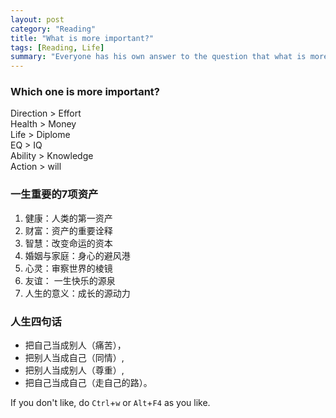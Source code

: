 ```yaml
---
layout: post
category: "Reading"
title: "What is more important?"
tags: [Reading, Life]
summary: "Everyone has his own answer to the question that what is more important in his life"
---
```


### Which one is more important?

Direction > Effort  
Health > Money  
Life > Diplome  
EQ > IQ  
Ability > Knowledge  
Action > will  

### 一生重要的7项资产

1. 健康：人类的第一资产  
2. 财富：资产的重要诠释  
3. 智慧：改变命运的资本  
4. 婚姻与家庭：身心的避风港  
5. 心灵：审察世界的棱镜  
6. 友谊： 一生快乐的源泉  
7. 人生的意义：成长的源动力

### 人生四句话

- 把自己当成别人（痛苦），  
- 把别人当成自己（同情）,  
- 把别人当成别人（尊重）,  
- 把自己当成自己（走自己的路）。  


If you don't like, do `Ctrl`+`w` or `Alt`+`F4` as you like.
